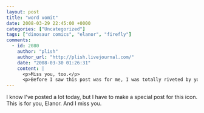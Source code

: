 ```yaml
---
layout: post
title: "word vomit"
date: 2008-03-29 22:45:00 +0000
categories: ["Uncategorized"]
tags: ["dinosaur comics", "elanor", "firefly"]
comments:
  - id: 2080
    author: "plish"
    author_url: "http://plish.livejournal.com/"
    date: "2008-03-30 01:26:31"
    content: |
      <p>Miss you, too.</p>
      <p>Before I saw this post was for me, I was totally riveted by your icon. :)</p>
---
```


I know I've posted a lot today, but I have to make a special post for this icon. This is for you, Elanor. And I miss you.